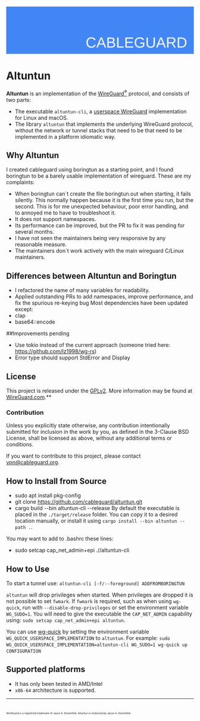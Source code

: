 ![Altuntun logo banner](./banner.png)

# Altuntun

**Altuntun** is an implementation of the [WireGuard<sup>®</sup>](https://www.wireguard.com/) protocol, and consists of two parts:
* The executable `altuntun-cli`, a [userspace WireGuard](https://www.wireguard.com/xplatform/) implementation for Linux and macOS.
* The library `altuntun` that implements the underlying WireGuard protocol, without the network or tunnel stacks that need to be that need to be implemented in a platform idiomatic way.

## Why Altuntun
I created cableguard using boringtun as a starting point, and I found boringtun to be a barely usable implementation of wireguard. These are my complaints:
- When boringtun can´t create the file boringtun.out when starting, it fails silently. This normally happen because it is the first time you run, but the second. This is for me unexpected behaviour, poor error handling, and to annoyed me to have to troubleshoot it.
- It does not support namespaces.
- Its performance can be improved, but the PR to fix it was pending for several months.
- I have not seen the maintainers being very responsive by any reasonable measure.
- The maintainers don´t work actively with the main wireguard C/Linux maintainers.

## Differences between Altuntun and Boringtun
- I refactored the name of many variables for readability.
- Applied outstanding PRs to add namespaces, improve performance, and fix the spurious re-keying bug
Most dependencies have been updated except:
- clap
- base64::encode

##Improvements pending
- Use tokio instead of the current approach (someone tried here: https://github.com/lz1998/wg-rs)
- Error type should support StdError and Display

## License
This project is released under the [GPLv2](COPYING).
More information may be found at [WireGuard.com](https://www.wireguard.com/).**

### Contribution
Unless you explicitly state otherwise, any contribution intentionally submitted for inclusion in the work by you, as defined in the 3-Clause BSD License, shall be licensed as above, without any additional terms or conditions.

If you want to contribute to this project, please contact <vpn@cableguard.org>.

## How to Install from Source
- sudo apt install pkg-config
- git clone https://github.com/cableguard/altuntun.git
- cargo build --bin altuntun-cli --release
By default the executable is placed in the `./target/release` folder. You can copy it to a desired location manually, or install it using `cargo install --bin altuntun --path .`.

You may want to add to .bashrc these lines:
- sudo setcap cap_net_admin+epi ./<path>/altuntun-cli

## How to Use
To start a tunnel use:
`altuntun-cli [-f/--foreground] ADDFROMBORINGTUN`

`altuntun` will drop privileges when started. When privileges are dropped it is not possible to set `fwmark`. If `fwmark` is required, such as when using `wg-quick`, run with `--disable-drop-privileges` or set the environment variable `WG_SUDO=1`.
You will need to give the executable the `CAP_NET_ADMIN` capability using: `sudo setcap cap_net_admin+epi altuntun`.

You can use [wg-quick](https://git.zx2c4.com/WireGuard/about/src/tools/man/wg-quick.8) by setting the environment variable `WG_QUICK_USERSPACE_IMPLEMENTATION` to `altuntun`. For example:
`sudo WG_QUICK_USERSPACE_IMPLEMENTATION=altuntun-cli WG_SUDO=1 wg-quick up CONFIGURATION`

## Supported platforms
- It has only been tested in AMD/Intel
- `x86-64` architecture is supported.

---
<sub><sub><sub><sub>WireGuard is a registered trademark of Jason A. Donenfeld. Altuntun or endorsed by Jason A. Donenfeld.</sub></sub></sub></sub>

